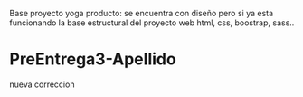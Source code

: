 Base proyecto yoga producto:
 se encuentra con diseño pero si ya esta funcionando la base estructural del proyecto web
html, css, boostrap, sass..
# PreEntrega3-Apellido


nueva correccion